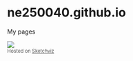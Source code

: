 # ne250040.github.io
My pages

<div><a href='//sketchviz.com/@ne250040/bec2e036cbaa4b4cbbd6c09d4e15723b'><img src='https://sketchviz.com/@ne250040/bec2e036cbaa4b4cbbd6c09d4e15723b/6789918915d41f42c7fdea039e82bbd498559f8a.png' style='max-width: 100%;'></a><br/><span style='font-size: 80%;color:#555;'>Hosted on <a href='//sketchviz.com/' style='color:#555;'>Sketchviz</a></span></div>
